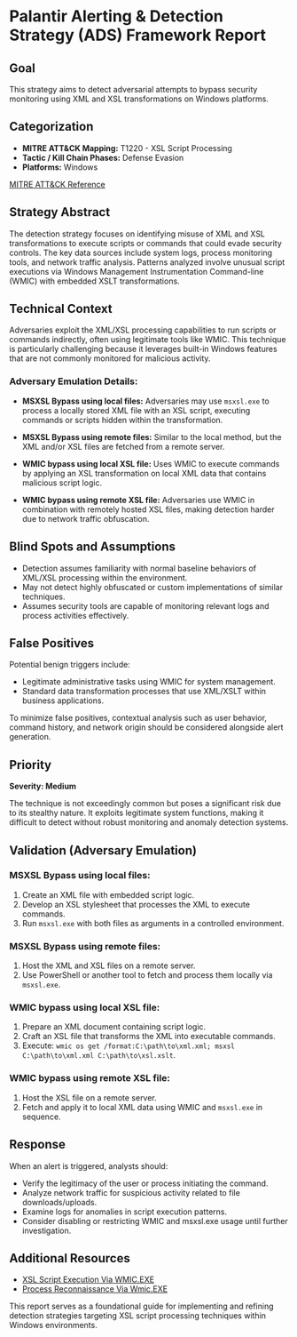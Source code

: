 # Palantir Alerting & Detection Strategy (ADS) Framework Report

## Goal
This strategy aims to detect adversarial attempts to bypass security monitoring using XML and XSL transformations on Windows platforms.

## Categorization
- **MITRE ATT&CK Mapping:** T1220 - XSL Script Processing
- **Tactic / Kill Chain Phases:** Defense Evasion
- **Platforms:** Windows

[MITRE ATT&CK Reference](https://attack.mitre.org/techniques/T1220)

## Strategy Abstract
The detection strategy focuses on identifying misuse of XML and XSL transformations to execute scripts or commands that could evade security controls. The key data sources include system logs, process monitoring tools, and network traffic analysis. Patterns analyzed involve unusual script executions via Windows Management Instrumentation Command-line (WMIC) with embedded XSLT transformations.

## Technical Context
Adversaries exploit the XML/XSL processing capabilities to run scripts or commands indirectly, often using legitimate tools like WMIC. This technique is particularly challenging because it leverages built-in Windows features that are not commonly monitored for malicious activity.

### Adversary Emulation Details:
- **MSXSL Bypass using local files:** Adversaries may use `msxsl.exe` to process a locally stored XML file with an XSL script, executing commands or scripts hidden within the transformation.
  
- **MSXSL Bypass using remote files:** Similar to the local method, but the XML and/or XSL files are fetched from a remote server.

- **WMIC bypass using local XSL file:** Uses WMIC to execute commands by applying an XSL transformation on local XML data that contains malicious script logic.

- **WMIC bypass using remote XSL file:** Adversaries use WMIC in combination with remotely hosted XSL files, making detection harder due to network traffic obfuscation.

## Blind Spots and Assumptions
- Detection assumes familiarity with normal baseline behaviors of XML/XSL processing within the environment.
- May not detect highly obfuscated or custom implementations of similar techniques.
- Assumes security tools are capable of monitoring relevant logs and process activities effectively.

## False Positives
Potential benign triggers include:
- Legitimate administrative tasks using WMIC for system management.
- Standard data transformation processes that use XML/XSLT within business applications.

To minimize false positives, contextual analysis such as user behavior, command history, and network origin should be considered alongside alert generation.

## Priority
**Severity: Medium**

The technique is not exceedingly common but poses a significant risk due to its stealthy nature. It exploits legitimate system functions, making it difficult to detect without robust monitoring and anomaly detection systems.

## Validation (Adversary Emulation)
### MSXSL Bypass using local files:
1. Create an XML file with embedded script logic.
2. Develop an XSL stylesheet that processes the XML to execute commands.
3. Run `msxsl.exe` with both files as arguments in a controlled environment.

### MSXSL Bypass using remote files:
1. Host the XML and XSL files on a remote server.
2. Use PowerShell or another tool to fetch and process them locally via `msxsl.exe`.

### WMIC bypass using local XSL file:
1. Prepare an XML document containing script logic.
2. Craft an XSL file that transforms the XML into executable commands.
3. Execute: `wmic os get /format:C:\path\to\xml.xml; msxsl C:\path\to\xml.xml C:\path\to\xsl.xslt`.

### WMIC bypass using remote XSL file:
1. Host the XSL file on a remote server.
2. Fetch and apply it to local XML data using WMIC and `msxsl.exe` in sequence.

## Response
When an alert is triggered, analysts should:
- Verify the legitimacy of the user or process initiating the command.
- Analyze network traffic for suspicious activity related to file downloads/uploads.
- Examine logs for anomalies in script execution patterns.
- Consider disabling or restricting WMIC and msxsl.exe usage until further investigation.

## Additional Resources
- [XSL Script Execution Via WMIC.EXE](https://example.com/xsl-wmic)
- [Process Reconnaissance Via Wmic.EXE](https://example.com/process-recon-wmic)

This report serves as a foundational guide for implementing and refining detection strategies targeting XSL script processing techniques within Windows environments.